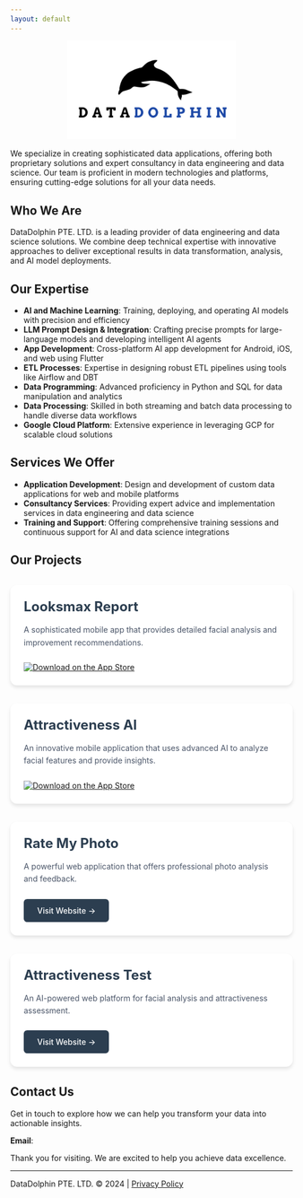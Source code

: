 ```yaml
---
layout: default
---
```


<p align="center">
  <img src="logo.png" style="max-width:300px"/>
</p>

We specialize in creating sophisticated data applications, offering both proprietary solutions and expert consultancy in data engineering and data science. Our team is proficient in modern technologies and platforms, ensuring cutting-edge solutions for all your data needs.

## Who We Are

DataDolphin PTE. LTD. is a leading provider of data engineering and data science solutions. We combine deep technical expertise with innovative approaches to deliver exceptional results in data transformation, analysis, and AI model deployments.

## Our Expertise

- **AI and Machine Learning**: Training, deploying, and operating AI models with precision and efficiency
- **LLM Prompt Design & Integration**: Crafting precise prompts for large-language models and developing intelligent AI agents
- **App Development**: Cross-platform AI app development for Android, iOS, and web using Flutter
- **ETL Processes**: Expertise in designing robust ETL pipelines using tools like Airflow and DBT
- **Data Programming**: Advanced proficiency in Python and SQL for data manipulation and analytics
- **Data Processing**: Skilled in both streaming and batch data processing to handle diverse data workflows
- **Google Cloud Platform**: Extensive experience in leveraging GCP for scalable cloud solutions

## Services We Offer

- **Application Development**: Design and development of custom data applications for web and mobile platforms
- **Consultancy Services**: Providing expert advice and implementation services in data engineering and data science
- **Training and Support**: Offering comprehensive training sessions and continuous support for AI and data science integrations

## Our Projects

<div class="projects-container">
  <div class="project-item">
    <div class="project-content">
      <h3>Looksmax Report</h3>
      <p>A sophisticated mobile app that provides detailed facial analysis and improvement recommendations.</p>
      <div class="project-links">
        <a href="https://apps.apple.com/app/looksmax-report/id6737451002" class="app-store-link">
          <img src="https://developer.apple.com/app-store/marketing/guidelines/images/badge-download-on-the-app-store.svg" alt="Download on the App Store" height="40">
        </a>
      </div>
    </div>
  </div>

  <div class="project-item">
    <div class="project-content">
      <h3>Attractiveness AI</h3>
      <p>An innovative mobile application that uses advanced AI to analyze facial features and provide insights.</p>
      <div class="project-links">
        <a href="https://apps.apple.com/us/app/attractiveness-ai/id6741153581" class="app-store-link">
          <img src="https://developer.apple.com/app-store/marketing/guidelines/images/badge-download-on-the-app-store.svg" alt="Download on the App Store" height="40">
        </a>
      </div>
    </div>
  </div>

  <div class="project-item">
    <div class="project-content">
      <h3>Rate My Photo</h3>
      <p>A powerful web application that offers professional photo analysis and feedback.</p>
      <div class="project-links">
        <a href="https://rate-my-photo.com/" class="website-link">Visit Website →</a>
      </div>
    </div>
  </div>

  <div class="project-item">
    <div class="project-content">
      <h3>Attractiveness Test</h3>
      <p>An AI-powered web platform for facial analysis and attractiveness assessment.</p>
      <div class="project-links">
        <a href="https://attractivenesstest.com/" class="website-link">Visit Website →</a>
      </div>
    </div>
  </div>
</div>

<style>
.projects-container {
  display: grid;
  grid-template-columns: repeat(auto-fit, minmax(300px, 1fr));
  gap: 2rem;
  margin: 2rem 0;
}

.project-item {
  background: #ffffff;
  border-radius: 12px;
  box-shadow: 0 4px 6px rgba(0, 0, 0, 0.1);
  transition: transform 0.3s ease, box-shadow 0.3s ease;
  overflow: hidden;
}

.project-item:hover {
  transform: translateY(-5px);
  box-shadow: 0 8px 12px rgba(0, 0, 0, 0.15);
}

.project-content {
  padding: 1.5rem;
}

.project-content h3 {
  color: #2c3e50;
  margin: 0 0 1rem 0;
  font-size: 1.5rem;
}

.project-content p {
  color: #4a5568;
  margin: 0 0 1.5rem 0;
  line-height: 1.6;
}

.project-links {
  margin-top: 1rem;
}

.app-store-link {
  display: inline-block;
  transition: opacity 0.3s ease;
}

.app-store-link:hover {
  opacity: 0.8;
}

.website-link {
  display: inline-block;
  padding: 0.75rem 1.5rem;
  background: #2c3e50;
  color: white;
  text-decoration: none;
  border-radius: 6px;
  font-weight: 500;
  transition: background-color 0.3s ease;
}

.website-link:hover {
  background: #34495e;
}
</style>

## Contact Us

Get in touch to explore how we can help you transform your data into actionable insights.

**Email**: <span id="email"></span>

<script>
  // Obfuscate the email address parts
  var part1 = "info";
  var part2 = "datadolphin";
  var part3 = "net";
  
  // Construct the email address
  var email = part1 + "(at)" + part2 + "." + part3;
  
  // Modify the display to replace '@' with '(at)'
  var displayEmail = part1 + "(at)" + part2 + "." + part3;
  
  // Insert the obfuscated email into the page
  document.getElementById("email").innerHTML = '<a href="#">' + displayEmail + '</a>';
</script>

Thank you for visiting. We are excited to help you achieve data excellence.

---


<div class="footer">
  DataDolphin PTE. LTD. © 2024 | <a href="/privacy-policy">Privacy Policy</a>
</div>
